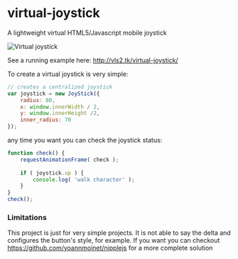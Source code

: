 # virtual-joystick
A lightweight virtual HTML5/Javascript mobile joystick

![Virtual joystick](https://raw.githubusercontent.com/cptx032/virtual-joystick/master/examples/screenshot.png)

See a running example here: http://vls2.tk/virtual-joystick/

To create a virtual joystick is very simple:
```javascript
// creates a centralized joystick
var joystick = new JoyStick({
	radius: 80,
	x: window.innerWidth / 2,
	y: window.innerHeight /2,
	inner_radius: 70
});
```
any time you want you can check the joystick status:
```javascript
function check() {
	requestAnimationFrame( check );
	
	if ( joystick.up ) {
		console.log( 'walk character' );
	}
}
check();
```

### Limitations
This project is just for very simple projects. It is not able to say the delta and configures the button's style, for example.
If you want you can checkout https://github.com/yoannmoinet/nipplejs for a more complete solution
